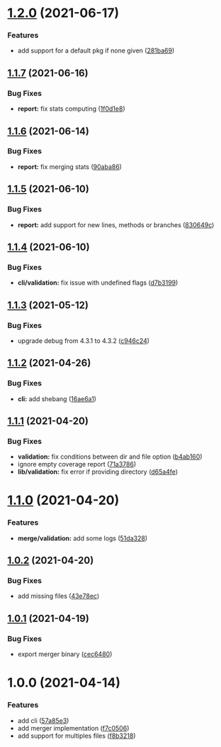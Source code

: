 # [1.2.0](https://github.com/stephanebachelier/cobertura-merger/compare/v1.1.7...v1.2.0) (2021-06-17)


### Features

* add support for a default pkg if none given ([281ba69](https://github.com/stephanebachelier/cobertura-merger/commit/281ba695e41f8a14f29de69ee38ae10bddfdbf61))

## [1.1.7](https://github.com/stephanebachelier/cobertura-merger/compare/v1.1.6...v1.1.7) (2021-06-16)


### Bug Fixes

* **report:** fix stats computing ([1f0d1e8](https://github.com/stephanebachelier/cobertura-merger/commit/1f0d1e89b6009f5bb1a8c8ca2b42fa1364e33eef))

## [1.1.6](https://github.com/stephanebachelier/cobertura-merger/compare/v1.1.5...v1.1.6) (2021-06-14)


### Bug Fixes

* **report:** fix merging stats ([90aba86](https://github.com/stephanebachelier/cobertura-merger/commit/90aba862d716725fe850cb356702da41a71f0a7d))

## [1.1.5](https://github.com/stephanebachelier/cobertura-merger/compare/v1.1.4...v1.1.5) (2021-06-10)


### Bug Fixes

* **report:** add support for new lines, methods or branches ([830649c](https://github.com/stephanebachelier/cobertura-merger/commit/830649c8c096cb9a44bda22f9e35b8a975ffa1f3))

## [1.1.4](https://github.com/stephanebachelier/cobertura-merger/compare/v1.1.3...v1.1.4) (2021-06-10)


### Bug Fixes

* **cli/validation:** fix issue with undefined flags ([d7b3199](https://github.com/stephanebachelier/cobertura-merger/commit/d7b3199f76d7c4a8647c8570aba8dbad668f7f68))

## [1.1.3](https://github.com/stephanebachelier/cobertura-merger/compare/v1.1.2...v1.1.3) (2021-05-12)


### Bug Fixes

* upgrade debug from 4.3.1 to 4.3.2 ([c946c24](https://github.com/stephanebachelier/cobertura-merger/commit/c946c24aac422bc39fe1ca9aa2c58c603c8023c4))

## [1.1.2](https://github.com/stephanebachelier/cobertura-merger/compare/v1.1.1...v1.1.2) (2021-04-26)


### Bug Fixes

* **cli:** add shebang ([16ae6a1](https://github.com/stephanebachelier/cobertura-merger/commit/16ae6a1185c07676364537175037b9fe5fc95b3d))

## [1.1.1](https://github.com/stephanebachelier/cobertura-merger/compare/v1.1.0...v1.1.1) (2021-04-20)


### Bug Fixes

* **validation:** fix conditions between dir and file option ([b4ab160](https://github.com/stephanebachelier/cobertura-merger/commit/b4ab160532ac97e4b6ead82321cf5380779a1974))
* ignore empty coverage report ([71a3786](https://github.com/stephanebachelier/cobertura-merger/commit/71a3786d749075ed5e877500aa4b48586ca60cfd))
* **lib/validation:** fix error if providing directory ([d65a4fe](https://github.com/stephanebachelier/cobertura-merger/commit/d65a4fe47d5b25210fbfa930857dbd197d9a6539))

# [1.1.0](https://github.com/stephanebachelier/cobertura-merger/compare/v1.0.2...v1.1.0) (2021-04-20)


### Features

* **merge/validation:** add some logs ([51da328](https://github.com/stephanebachelier/cobertura-merger/commit/51da3281ce673bf6a6493deb9d102329a557543c))

## [1.0.2](https://github.com/stephanebachelier/cobertura-merger/compare/v1.0.1...v1.0.2) (2021-04-20)


### Bug Fixes

* add missing files ([43e78ec](https://github.com/stephanebachelier/cobertura-merger/commit/43e78ec7c79cd963816f492eb178d78b3d2fb724))

## [1.0.1](https://github.com/stephanebachelier/cobertura-merger/compare/v1.0.0...v1.0.1) (2021-04-19)


### Bug Fixes

* export merger binary ([cec6480](https://github.com/stephanebachelier/cobertura-merger/commit/cec648067fac55af6d6fa3dfcb7c1a03a7fa5256))

# 1.0.0 (2021-04-14)


### Features

* add cli ([57a85e3](https://github.com/stephanebachelier/cobertura-merger/commit/57a85e3d7d73b37a342d6b9da15b6269cba3a1b5))
* add merger implementation ([f7c0506](https://github.com/stephanebachelier/cobertura-merger/commit/f7c05068c67edbb2cc089ad14f76e3bbf89739bf))
* add support for multiples files ([f8b3218](https://github.com/stephanebachelier/cobertura-merger/commit/f8b3218f4086df17d3c2b7bfc158318d666e7d33))
